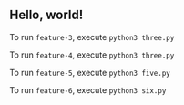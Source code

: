 ## Hello, world!

To run `feature-3`, execute `python3 three.py`

To run `feature-4`, execute `python3 three.py`

To run `feature-5`, execute `python3 five.py`

To run `feature-6`, execute `python3 six.py`

